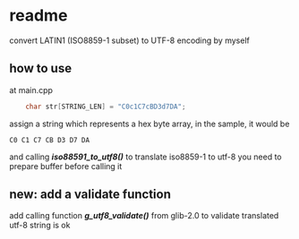 # readme

convert LATIN1 (ISO8859-1 subset) to UTF-8 encoding by myself

## how to use

at main.cpp

```cpp
    char str[STRING_LEN] = "C0c1C7cBD3d7DA";
```

assign a string which represents a hex byte array, in the sample,
it would be

```
C0 C1 C7 CB D3 D7 DA
```

and calling _**_iso88591_to_utf8()_**_ to translate iso8859-1 to utf-8
you need to prepare buffer before calling it

## new: add a validate function

add calling function _**_g_utf8_validate()_**_ from glib-2.0 to validate
translated utf-8 string is ok

